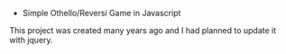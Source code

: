 * Simple Othello/Reversi Game in Javascript

This project was created many years ago and I had planned to update it with jquery. 